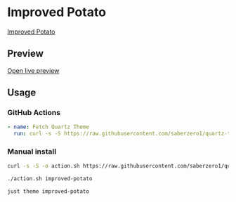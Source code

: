 # Improved Potato

[Improved Potato](https://dmeurer.github.io/)

## Preview

[Open live preview](https://quartz-themes.github.io/improved-potato/)

## Usage

### GitHub Actions

```yaml
- name: Fetch Quartz Theme
  run: curl -s -S https://raw.githubusercontent.com/saberzero1/quartz-themes/master/action.sh | bash -s -- improved-potato
```

### Manual install

```bash
curl -s -S -o action.sh https://raw.githubusercontent.com/saberzero1/quartz-themes/master/action.sh

./action.sh improved-potato
```

```bash
just theme improved-potato
```
